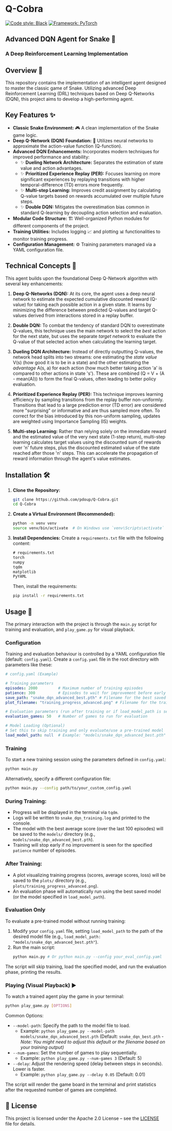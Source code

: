 # Q-Cobra
[![Code style: Black](https://img.shields.io/badge/code%20style-black-000000.svg)](https://github.com/psf/black)
[![Framework: PyTorch](https://img.shields.io/badge/framework-pytorch-ee4c2c.svg?logo=pytorch&logoColor=white)](https://pytorch.org/)
## Advanced DQN Agent for Snake 🐍
### A Deep Reinforcement Learning Implementation

## Overview 📜

This repository contains the implementation of an intelligent agent designed to master the classic game of Snake. Utilizing advanced Deep Reinforcement Learning (DRL) techniques based on Deep Q-Networks (DQN), this project aims to develop a high-performing agent.

## Key Features ✨

* **Classic Snake Environment:** 🎮 A clean implementation of the Snake game logic.
* **Deep Q-Network (DQN) Foundation:** 🧠 Utilizes neural networks to approximate the action-value function (Q-function).
* **Advanced DQN Enhancements:** Incorporates modern techniques for improved performance and stability:
    * ✨ **Dueling Network Architecture:** Separates the estimation of state value and action advantages.
    * ✨ **Prioritized Experience Replay (PER):** Focuses learning on more significant experiences by replaying transitions with higher temporal-difference (TD) errors more frequently.
    * ✨ **Multi-step Learning:** Improves credit assignment by calculating Q-value targets based on rewards accumulated over multiple future steps.
    * ✨ **Double DQN:** Mitigates the overestimation bias common in standard Q-learning by decoupling action selection and evaluation.
* **Modular Code Structure:** 🏗️ Well-organized Python modules for different components of the project.
* **Training Utilities:** Includes logging 📈 and plotting 📊 functionalities to monitor training progress.
* **Configuration Management:** ⚙️ Training parameters managed via a YAML configuration file.

## Technical Concepts 🔬

This agent builds upon the foundational Deep Q-Network algorithm with several key enhancements:

1.  **Deep Q-Networks (DQN):** At its core, the agent uses a deep neural network to estimate the expected cumulative discounted reward (Q-value) for taking each possible action in a given state. It learns by minimizing the difference between predicted Q-values and target Q-values derived from interactions stored in a replay buffer.

2.  **Double DQN:** To combat the tendency of standard DQN to overestimate Q-values, this technique uses the main network to select the *best* action for the next state, but uses the separate *target network* to evaluate the Q-value of that selected action when calculating the learning target.

3.  **Dueling DQN Architecture:** Instead of directly outputting Q-values, the network head splits into two streams: one estimating the *state value* V(s) (how good it is to be in a state) and the other estimating the *advantage* A(s, a) for each action (how much better taking action 'a' is compared to other actions in state 's'). These are combined (Q = V + (A - mean(A))) to form the final Q-values, often leading to better policy evaluation.

4.  **Prioritized Experience Replay (PER):** This technique improves learning efficiency by sampling transitions from the replay buffer non-uniformly. Transitions that lead to a large prediction error (TD error) are considered more "surprising" or informative and are thus sampled more often. To correct for the bias introduced by this non-uniform sampling, updates are weighted using Importance Sampling (IS) weights.

5.  **Multi-step Learning:** Rather than relying solely on the immediate reward and the estimated value of the very next state (1-step return), multi-step learning calculates target values using the discounted sum of rewards over 'n' future steps, plus the discounted estimated value of the state reached after those 'n' steps. This can accelerate the propagation of reward information through the agent's value estimates.

## Installation 🛠️

1.  **Clone the Repository:**
    ```bash
    git clone https://github.com/pdoup/Q-Cobra.git
    cd Q-Cobra
    ```

2.  **Create a Virtual Environment (Recommended):**
    ```bash
    python -m venv venv
    source venv/bin/activate  # On Windows use `venv\Scripts\activate`
    ```

3.  **Install Dependencies:** Create a `requirements.txt` file with the following content:

    ```txt
    # requirements.txt
    torch
    numpy
    tqdm
    matplotlib
    PyYAML
    ```

    Then, install the requirements:
    ```bash
    pip install -r requirements.txt
    ```

## Usage 🚀

The primary interaction with the project is through the `main.py` script for training and evaluation, and `play_game.py` for visual playback.

### Configuration

Training and evaluation behaviour is controlled by a YAML configuration file (default: `config.yaml`). Create a `config.yaml` file in the root directory with parameters like these:

```yaml
# config.yaml (Example)

# Training parameters
episodes: 2000         # Maximum number of training episodes
patience: 300          # Episodes to wait for improvement before early stopping
save_path: "snake_dqn_advanced_best.pth" # Filename for the best saved model (saved in ./models/)
plot_filename: "training_progress_advanced.png" # Filename for the training plot (saved in ./plots/)

# Evaluation parameters (run after training or if load_model_path is set)
evaluation_games: 50   # Number of games to run for evaluation

# Model Loading (Optional)
# Set this to skip training and only evaluate/use a pre-trained model
load_model_path: null  # Example: "models/snake_dqn_advanced_best.pth"
```

### Training

To start a new training session using the parameters defined in `config.yaml`:

```bash
python main.py
```

Alternatively, specify a different configuration file:
```bash
python main.py --config path/to/your_custom_config.yaml
```

### During Training:

* Progress will be displayed in the terminal via `tqdm`.
* Logs will be written to `snake_dqn_training.log` and printed to the console.
* The model with the best average score (over the last 100 episodes) will be saved to the `models/` directory (e.g., `models/snake_dqn_advanced_best.pth`).
* Training will stop early if no improvement is seen for the specified `patience` number of episodes.

### After Training:

* A plot visualizing training progress (scores, average scores, loss) will be saved to the `plots/` directory (e.g., `plots/training_progress_advanced.png`).
* An evaluation phase will automatically run using the best saved model (or the model specified in `load_model_path`).

### Evaluation Only

To evaluate a pre-trained model without running training:
1. Modify your `config.yaml` file, setting `load_model_path` to the path of the desired model file (e.g., `load_model_path: "models/snake_dqn_advanced_best.pth"`).
2. Run the main script:
   ```bash
   python main.py # Or python main.py --config your_eval_config.yaml
   ```
 The script will skip training, load the specified model, and run the evaluation phase, printing the results.

 ### Playing (Visual Playback) ▶️

 To watch a trained agent play the game in your terminal:
 ```bash
python play_game.py [OPTIONS]
```

Common Options:

* `--model-path`: Specify the path to the model file to load.
    * Example: `python play_game.py --model-path models/snake_dqn_advanced_best.pth` (Default: `snake_dqn_best.pth` - _Note: You might need to adjust this default or the filename based on your training output)_
* `--num-games`: Set the number of games to play sequentially.
    * Example: `python play_game.py --num-games 3` (Default: 5)
* `--delay`: Adjust the rendering speed (delay between steps in seconds). Lower is faster.
    * Example: `python play_game.py --delay 0.05` (Default: 0.01)

The script will render the game board in the terminal and print statistics after the requested number of games are completed.

## 📄 License

This project is licensed under the Apache 2.0 License – see the [LICENSE](LICENSE) file for details.

